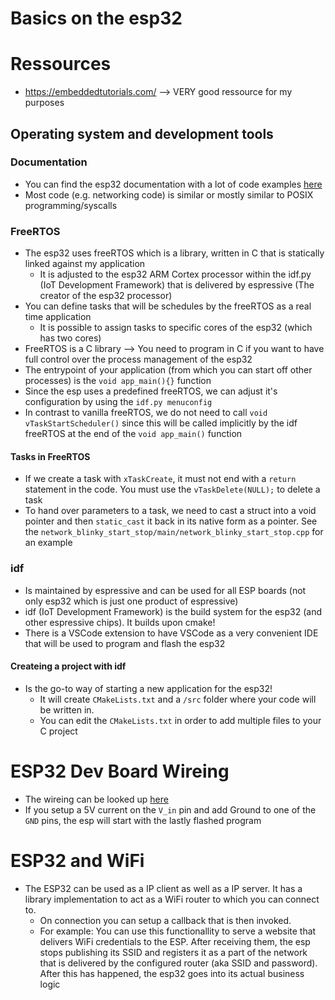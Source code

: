 # Basics on the esp32

# Ressources
+ https://embeddedtutorials.com/ --> VERY good ressource for my purposes

## Operating system and development tools
### Documentation
+ You can find the esp32 documentation with a lot of code examples [here](https://docs.espressif.com/projects/esp-idf/en/latest/esp32/api-reference/index.html)
+ Most code (e.g. networking code) is similar or mostly similar to POSIX programming/syscalls
### FreeRTOS
+ The esp32 uses freeRTOS which is a library, written in C that is statically linked against my application
    - It is adjusted to the esp32 ARM Cortex processor within the idf.py (IoT Development Framework) that is delivered by espressive (The creator of the esp32 processor)
+ You can define tasks that will be schedules by the freeRTOS as a real time application
    - It is possible to assign tasks to specific cores of the esp32 (which has two cores)
+ FreeRTOS is a C library --> You need to program in C if you want to have full control over the process management of the esp32 
+ The entrypoint of your application (from which you can start off other processes) is the `void app_main(){}` function
+ Since the esp uses a predefined freeRTOS, we can adjust it's configuration by using the `idf.py menuconfig`
+ In contrast to vanilla freeRTOS, we do not need to call `void vTaskStartScheduler()` since this will be called implicitly by the idf freeRTOS at the end of the `void app_main()` function
#### Tasks in FreeRTOS
+ If we create a task with `xTaskCreate`, it must not end with a `return` statement in the code. You must use the `vTaskDelete(NULL);` to delete a task
+ To hand over parameters to a task, we need to cast a struct into a void pointer and then `static_cast` it back in its native form as a pointer. See the `network_blinky_start_stop/main/network_blinky_start_stop.cpp` for an example 

### idf
+ Is maintained by espressive and can be used for all ESP boards (not only esp32 which is just one product of espressive)
+ idf (IoT Development Framework) is the build system for the esp32 (and other espressive chips). It builds upon cmake!
+ There is a VSCode extension to have VSCode as a very convenient IDE that will be used to program and flash the esp32

#### Createing a project with idf
+ Is the go-to way of starting a new application for the esp32!
    - It will create `CMakeLists.txt` and a `/src` folder where your code will be written in.
    - You can edit the `CMakeLists.txt` in order to add multiple files to your C project 

# ESP32 Dev Board Wireing
+ The wireing can be looked up [here](https://unsinnsbasis.de/esp32-pin-belegung/) 
+ If you setup a 5V current on the `V_in` pin and add Ground to one of the `GND` pins, the esp will start with the lastly flashed program

# ESP32 and WiFi
+ The ESP32 can be used as a IP client as well as a IP server. It has a library implementation to act as a WiFi router to which you can connect to. 
    - On connection you can setup a callback that is then invoked. 
    - For example: You can use this functionallity to serve a website that delivers WiFi credentials to the ESP. After receiving them, the esp stops publishing its SSID and registers it as a part of the network that is delivered by the configured router (aka SSID and password). After this has happened, the esp32 goes into its actual business logic
